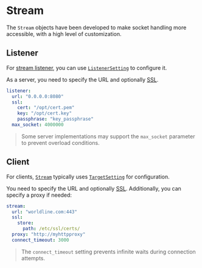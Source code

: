 # Stream

The `Stream` objects have been developed to make socket handling more accessible, with a high level of customization.

## Listener

For [stream listener](https://docs.rs/prosa/latest/prosa/io/listener/enum.StreamListener.html), you can use [`ListenerSetting`](https://docs.rs/prosa/latest/prosa/io/listener/struct.ListenerSetting.html) to configure it.

As a server, you need to specify the URL and optionally [SSL](ch01-02-02-ssl.md).
```yaml
listener:
  url: "0.0.0.0:8080"
  ssl:
    cert: "/opt/cert.pem"
    key: "/opt/cert.key"
    passphrase: "key_passphrase"
  max_socket: 4000000
```

> Some server implementations may support the `max_socket` parameter to prevent overload conditions.

## Client

For clients, [`Stream`](https://docs.rs/prosa/latest/prosa/io/stream/enum.Stream.html) typically uses [`TargetSetting`](https://docs.rs/prosa/latest/prosa/io/stream/struct.TargetSetting.html) for configuration.

You need to specify the URL and optionally [SSL](ch01-02-02-ssl.md).
Additionally, you can specify a proxy if needed:
```yaml
stream:
  url: "worldline.com:443"
  ssl:
    store:
      path: /etc/ssl/certs/
  proxy: "http://myhttpproxy"
  connect_timeout: 3000
```

> The `connect_timeout` setting prevents infinite waits during connection attempts.
